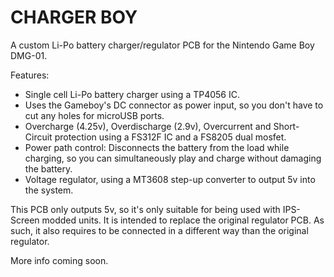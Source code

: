 # CHARGER BOY
A custom Li-Po battery charger/regulator PCB for the Nintendo Game Boy DMG-01.

Features:
- Single cell Li-Po battery charger using a TP4056 IC.
- Uses the Gameboy's DC connector as power input, so you don't have to cut any holes for microUSB ports.
- Overcharge (4.25v), Overdischarge (2.9v), Overcurrent and Short-Circuit protection using a FS312F IC and a FS8205 dual mosfet.
- Power path control: Disconnects the battery from the load while charging, so you can simultaneously play and charge without damaging the battery.
- Voltage regulator, using a MT3608 step-up converter to output 5v into the system.


This PCB only outputs 5v, so it's only suitable for being used with IPS-Screen modded units. It is intended to replace the original regulator PCB.
As such, it also requires to be connected in a different way than the original regulator.

More info coming soon.
